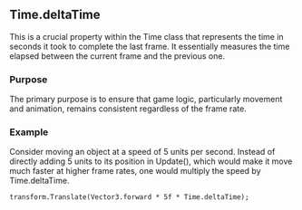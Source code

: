## Time.deltaTime

This is a crucial property within the Time class that represents the time in seconds it took to complete the last frame.
It essentially measures the time elapsed between the current frame and the previous one.

### Purpose

The primary purpose is to ensure that game logic, particularly movement and animation, remains consistent regardless of the frame rate.

### Example

Consider moving an object at a speed of 5 units per second. Instead of directly adding 5 units to its position in Update(), which would make it move much faster at higher frame rates, one would multiply the speed by Time.deltaTime.

`transform.Translate(Vector3.forward * 5f * Time.deltaTime);`